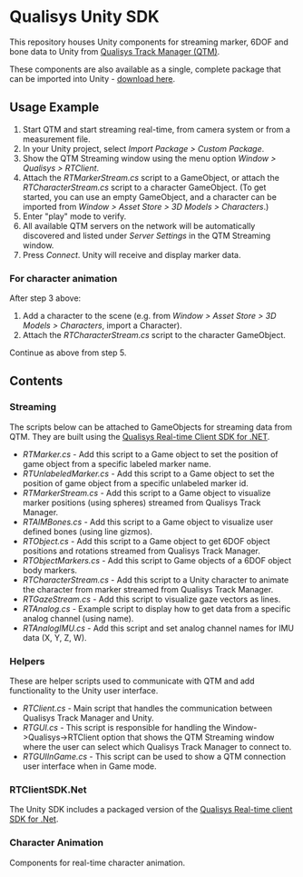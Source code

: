 # Qualisys Unity SDK

This repository houses Unity components for streaming marker, 6DOF and bone data to Unity from [Qualisys Track Manager (QTM)](http://www.qualisys.com/products/software/qtm).

These components are also available as a single, complete package that can be imported into Unity - [download here](http://www.qualisys.com/download/Qualisys-Real-Time-Streaming.unitypackage).

## Usage Example

1. Start QTM and start streaming real-time, from camera system or from a measurement file.
2. In your Unity project, select *Import Package > Custom Package*.
3. Show the QTM Streaming window using the menu option *Window > Qualisys  > RTClient*.
4. Attach the *RTMarkerStream.cs* script to a GameObject, or attach the *RTCharacterStream.cs* script to a character GameObject. (To get started, you can use an empty GameObject, and a character can be imported from *Window > Asset Store > 3D Models > Characters*.)
5. Enter "play" mode to verify.
6. All available QTM servers on the network will be automatically discovered and listed under *Server Settings* in the QTM Streaming window.
7. Press *Connect*. Unity will receive and display marker data.

### For character animation

After step 3 above:

1. Add a character to the scene (e.g. from *Window > Asset Store > 3D Models > Characters*, import a Character).
2. Attach the *RTCharacterStream.cs* script to the character GameObject.

Continue as above from step 5.

## Contents

### Streaming

The scripts below can be attached to GameObjects for streaming data from QTM. They are built using the [Qualisys Real-time Client SDK for .NET](https://github.com/qualisys/RTClientSDK.Net).

* *RTMarker.cs* - Add this script to a Game object to set the position of game object from a specific labeled marker name.
* *RTUnlabeledMarker.cs* - Add this script to a Game object to set the position of game object from a specific unlabeled marker id.
* *RTMarkerStream.cs* - Add this script to a Game object to visualize marker positions (using spheres) streamed from Qualisys Track Manager.
* *RTAIMBones.cs* - Add this script to a Game object to visualize user defined bones (using line gizmos).
* *RTObject.cs* - Add this script to a Game object to get 6DOF object positions and rotations streamed from Qualisys Track Manager.
* *RTObjectMarkers.cs* - Add this script to Game objects of a 6DOF object body markers.
* *RTCharacterStream.cs* - Add this script to a Unity character to animate the character from marker streamed from Qualisys Track Manager.
* *RTGazeStream.cs* - Add this script to visualize gaze vectors as lines.
* *RTAnalog.cs* - Example script to display how to get data from a specific analog channel (using name).
* *RTAnalogIMU.cs* - Add this script and set analog channel names for IMU data (X, Y, Z, W).

### Helpers

These are helper scripts used to communicate with QTM and add functionality to the Unity user interface.

* *RTClient.cs* - Main script that handles the communication between Qualisys Track Manager and Unity.
* *RTGUI.cs* - This script is responsible for handling the Window->Qualisys->RTClient option that shows the QTM Streaming window where the user can select which Qualisys Track Manager to connect to.
* *RTGUIInGame.cs* - This script can be used to show a QTM connection user interface when in Game mode.

### RTClientSDK.Net

The Unity SDK includes a packaged version of the [Qualisys Real-time client SDK for .Net](https://github.com/qualisys/RTClientSDK.Net).

### Character Animation

Components for real-time character animation.
